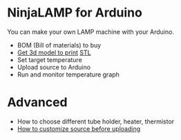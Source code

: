 # NinjaLAMP for Arduino

You can make your own LAMP machine with your Arduino.

- BOM (Bill of materials) to buy
- [Get 3d model to print](https://gallery.autodesk.com/projects/149287/ninjalamp) [STL](https://github.com/hisashin/NinjaLAMP/blob/master/NinjaLAMP_Arduino/3d/4x4_3dprint.stl)
- Set target temperature
- Upload source to Arduino
- Run and monitor temperature graph

# Advanced

- How to choose different tube holder, heater, thermistor
- [How to customize source before uploading](https://github.com/hisashin/NinjaLAMP/wiki/How-to-change-source-for-Arduino)
